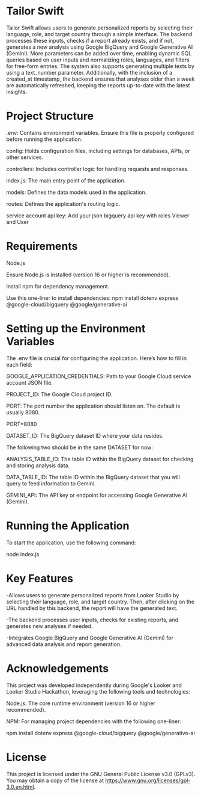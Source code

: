 # Tailor Swift
Tailor Swift allows users to generate personalized reports by selecting their language, role, and target country through a simple interface. The backend processes these inputs, checks if a report already exists, and if not, generates a new analysis using Google BigQuery and Google Generative AI (Gemini). More parameters can be added over time, enabling dynamic SQL queries based on user inputs and normalizing roles, languages, and filters for free-form entries. The system also supports generating multiple texts by using a text_number parameter. Additionally, with the inclusion of a created_at timestamp, the backend ensures that analyses older than a week are automatically refreshed, keeping the reports up-to-date with the latest insights.

# Project Structure

.env: Contains environment variables. Ensure this file is properly configured before running the application.

config: Holds configuration files, including settings for databases, APIs, or other services.

controllers: Includes controller logic for handling requests and responses.

index.js: The main entry point of the application.

models: Defines the data models used in the application.

routes: Defines the application's routing logic.

service account api key: Add your json bigquery api key with roles Viewer and User

 # Requirements

Node.js

Ensure Node.js is installed (version 16 or higher is recommended).

Install npm for dependency management.

Use this one-liner to install dependencies: npm install dotenv express  @google-cloud/bigquery @google/generative-ai

# Setting up the Environment Variables

The .env file is crucial for configuring the application. Here’s how to fill in each field:

GOOGLE_APPLICATION_CREDENTIALS: Path to your Google Cloud service account JSON file. 

PROJECT_ID: The Google Cloud project ID. 

PORT: The port number the application should listen on. The default is usually 8080.

PORT=8080

DATASET_ID: The BigQuery dataset ID where your data resides.


 The following two should be in the same DATASET for now:

ANALYSIS_TABLE_ID: The table ID within the BigQuery dataset for checking and storing analysis data.

DATA_TABLE_ID: The table ID within the BigQuery dataset that you will query to feed information to Gemini.

GEMINI_API: The API key or endpoint for accessing Google Generative AI (Gemini).



# Running the Application

To start the application, use the following command:

node index.js

# Key Features

  -Allows users to generate personalized reports from Looker Studio by selecting their language, role, and target country. Then, after clicking on the URL handled by this backend, the report will have the generated text.

  -The backend processes user inputs, checks for existing reports, and generates new analyses if needed.

  -Integrates Google BigQuery and Google Generative AI (Gemini) for advanced data analysis and report generation.

# Acknowledgements
This project was developed independently during Google's Looker and Looker Studio Hackathon, leveraging the following tools and technologies:

Node.js: The core runtime environment (version 16 or higher recommended).

NPM: For managing project dependencies with the following one-liner:

npm install dotenv express @google-cloud/bigquery @google/generative-ai

# License

This project is licensed under the GNU General Public License v3.0 (GPLv3). You may obtain a copy of the license at https://www.gnu.org/licenses/gpl-3.0.en.html.

